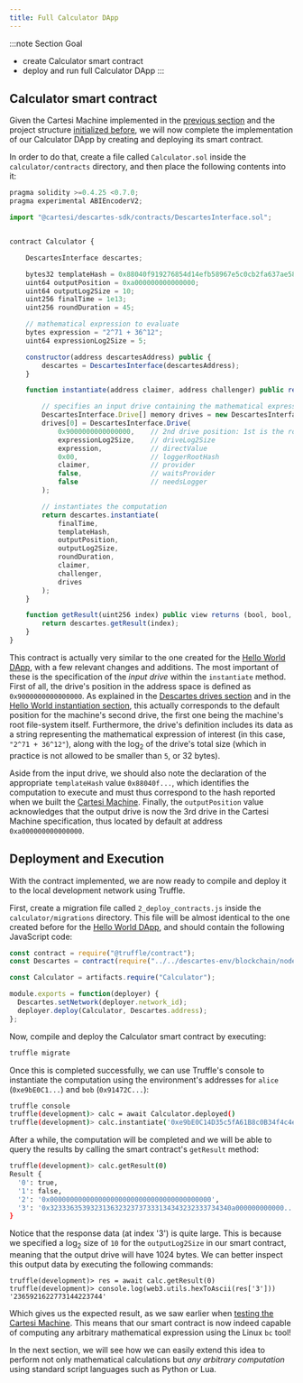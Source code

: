 ```yaml
---
title: Full Calculator DApp
---
```


:::note Section Goal
- create Calculator smart contract
- deploy and run full Calculator DApp
:::


## Calculator smart contract

Given the Cartesi Machine implemented in the [previous section](../cartesi-machine) and the project structure [initialized before](../create-project), we will now complete the implementation of our Calculator DApp by creating and deploying its smart contract.

In order to do that, create a file called `Calculator.sol` inside the `calculator/contracts` directory, and then place the following contents into it:

```javascript
pragma solidity >=0.4.25 <0.7.0;
pragma experimental ABIEncoderV2;

import "@cartesi/descartes-sdk/contracts/DescartesInterface.sol";


contract Calculator {

    DescartesInterface descartes;

    bytes32 templateHash = 0x88040f919276854d14efb58967e5c0cb2fa637ae58539a1c71c7b98b4f959baa;
    uint64 outputPosition = 0xa000000000000000;
    uint64 outputLog2Size = 10;
    uint256 finalTime = 1e13;
    uint256 roundDuration = 45;

    // mathematical expression to evaluate
    bytes expression = "2^71 + 36^12";
    uint64 expressionLog2Size = 5;

    constructor(address descartesAddress) public {
        descartes = DescartesInterface(descartesAddress);
    }

    function instantiate(address claimer, address challenger) public returns (uint256) {

        // specifies an input drive containing the mathematical expression
        DescartesInterface.Drive[] memory drives = new DescartesInterface.Drive[](1);
        drives[0] = DescartesInterface.Drive(
            0x9000000000000000,    // 2nd drive position: 1st is the root file-system (0x8000..)
            expressionLog2Size,    // driveLog2Size
            expression,            // directValue
            0x00,                  // loggerRootHash
            claimer,               // provider
            false,                 // waitsProvider
            false                  // needsLogger
        );

        // instantiates the computation
        return descartes.instantiate(
            finalTime,
            templateHash,
            outputPosition,
            outputLog2Size,
            roundDuration,
            claimer,
            challenger,
            drives
        );
    }

    function getResult(uint256 index) public view returns (bool, bool, address, bytes memory) {
        return descartes.getResult(index);
    }
}
```

This contract is actually very similar to the one created for the [Hello World DApp](../../helloworld/get-result), with a few relevant changes and additions. The most important of these is the specification of the *input drive* within the `instantiate` method. First of all, the drive's position in the address space is defined as `0x9000000000000000`. As explained in the [Descartes drives section](../../../descartes/drives) and in the [Hello World instantiation section](../../helloworld/instantiate), this actually corresponds to the default position for the machine's second drive, the first one being the machine's root file-system itself. Furthermore, the drive's definition includes its data as a string representing the mathematical expression of interest (in this case, `"2^71 + 36^12"`), along with the log<sub>2</sub> of the drive's total size (which in practice is not allowed to be smaller than `5`, or 32 bytes).

Aside from the input drive, we should also note the declaration of the appropriate `templateHash` value `0x88040f...`, which identifies the computation to execute and must thus correspond to the hash reported when we built the [Cartesi Machine](../cartesi-machine#final-cartesi-machine-implementation). Finally, the `outputPosition` value acknowledges that the output drive is now the 3rd drive in the Cartesi Machine specification, thus located by default at address `0xa000000000000000`.


## Deployment and Execution

With the contract implemented, we are now ready to compile and deploy it to the local development network using Truffle. 

First, create a migration file called `2_deploy_contracts.js` inside the `calculator/migrations` directory. This file will be almost identical to the one created before for the [Hello World DApp](../../helloworld/deploy-run#deployment), and should contain the following JavaScript code:

```javascript
const contract = require("@truffle/contract");
const Descartes = contract(require("../../descartes-env/blockchain/node_modules/@cartesi/descartes-sdk/build/contracts/Descartes.json"));

const Calculator = artifacts.require("Calculator");

module.exports = function(deployer) {
  Descartes.setNetwork(deployer.network_id);
  deployer.deploy(Calculator, Descartes.address);
};
```

Now, compile and deploy the Calculator smart contract by executing:

```bash
truffle migrate
```

Once this is completed successfully, we can use Truffle's console to instantiate the computation using the environment's addresses for `alice` (`0xe9bE0C1...`) and `bob` (`0x91472C...`):

```bash
truffle console
truffle(development)> calc = await Calculator.deployed()
truffle(development)> calc.instantiate('0xe9bE0C14D35c5fA61B8c0B34f4c4e2891eC12e7E', '0x91472CCE70B1080FdD969D41151F2763a4A22717')
```

After a while, the computation will be completed and we will be able to query the results by calling the smart contract's `getResult` method:

```bash
truffle(development)> calc.getResult(0)
Result {
  '0': true,
  '1': false,
  '2': '0x0000000000000000000000000000000000000000',
  '3': '0x323336353932313632323737333134343232333734340a000000000000...'
}
```

Notice that the response data (at index '3') is quite large. This is because we specified a log<sub>2</sub> size of `10` for the `outputLog2Size` in our smart contract, meaning that the output drive will have 1024 bytes. We can better inspect this output data by executing the following commands:

```
truffle(development)> res = await calc.getResult(0)
truffle(development)> console.log(web3.utils.hexToAscii(res['3']))
'2365921622773144223744'
```

Which gives us the expected result, as we saw earlier when [testing the Cartesi Machine](../cartesi-machine#performing-calculations-with-a-cartesi-machine). This means that our smart contract is now indeed capable of computing any arbitrary mathematical expression using the Linux `bc` tool!

In the next section, we will see how we can easily extend this idea to perform not only mathematical calculations but *any arbitrary computation* using standard script languages such as Python  or Lua.